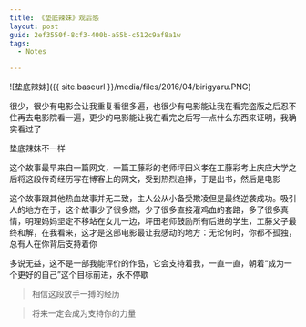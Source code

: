 ```yaml
---
title: 《垫底辣妹》观后感
layout: post
guid: 2ef3550f-8cf3-400b-a55b-c512c9af8a1w
tags:
  - Notes

---
```


![垫底辣妹]({{ site.baseurl }}/media/files/2016/04/birigyaru.PNG)

很少，很少有电影会让我重复看很多遍，也很少有电影能让我在看完盗版之后忍不住再去电影院看一遍，更少的电影能让我在看完之后写一点什么东西来证明，我确实看过了

垫底辣妹不一样

这个故事最早来自一篇网文，一篇工藤彩的老师坪田义孝在工藤彩考上庆应大学之后将这段传奇经历写在博客上的网文，受到热烈追捧，于是出书，然后是电影

这个故事跟其他热血故事并无二致，主人公从小备受欺凌但是最终逆袭成功。吸引人的地方在于，这个故事少了很多燃，少了很多直接灌鸡血的套路，多了很多真情，明理妈妈坚定不移站在女儿一边，坪田老师鼓励所有后进的学生，工藤父子最终和解，在我看来，这才是这部电影最让我感动的地方：无论何时，你都不孤独，总有人在你背后支持着你

多说无益，这不是一部我能评价的作品，它会支持着我，一直一直，朝着“成为一个更好的自己”这个目标前进，永不停歇

> 相信这段放手一搏的经历

> 将来一定会成为支持你的力量